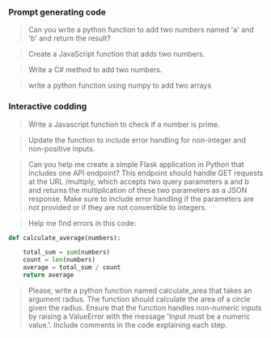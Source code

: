 ### Prompt generating code

> Can you write a python function to add two numbers named 'a' and 'b' and return the result?

> Create a JavaScript function that adds two numbers.

> Write a C# method to add two numbers.

> write a python function using numpy to add two arrays

### Interactive codding

> Write a Javascript function to check if a number is prime.

> Update the function to include error handling for non-integer and non-positive inputs.

> Can you help me create a simple Flask application in Python that includes one API endpoint? This endpoint should handle GET requests at the URL /multiply, which accepts two query parameters a and b and returns the multiplication of these two parameters as a JSON response. Make sure to include error handling if the parameters are not provided or if they are not convertible to integers.

> Help me find errors in this code:

```python
def calculate_average(numbers):

    total_sum = sum(numbers)
    count = len(numbers)
    average = total_sum / count
    return average
```

> Please, write a python function named calculate_area that takes an argument radius. The function should calculate the area of a circle given the radius. Ensure that the function handles non-numeric inputs by raising a ValueError with the message 'Input must be a numeric value.'. Include comments in the code explaining each step.
